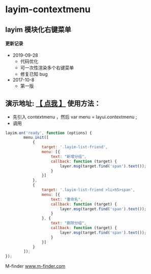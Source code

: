 # layim-contextmenu
layim 模块化右键菜单
----
#### 更新记录
* 2019-09-28
	* 代码优化
	* 可一次性渲染多个右键菜单
	* 修复已知 bug
* 2017-10-8
	* 第一版

演示地址: [【 点我 】](https://www.m-finder.com/im)
使用方法：
----
* 先引入 contextmenu ，然后 var menu = layui.contextmenu ;
* 调用
```javascript
layim.on('ready', function (options) {
        menu.init([
			{
				target: '.layim-list-friend',
				menu: [{
					text: "新增分组",
					callback: function (target) {
						layer.msg(target.find('span').text());
					}
				}]
			},
			{
				target: '.layim-list-friend >li>h5>span',
				menu: [{
					text: "重命名",
					callback: function (target) {
						layer.msg(target.find('span').text());
					}
				}, {
					text: "删除分组",
					callback: function (target) {
						layer.msg(target.find('span').text());
					}
				}]
			}
		]);
});
```

M-finder
www.m-finder.com
